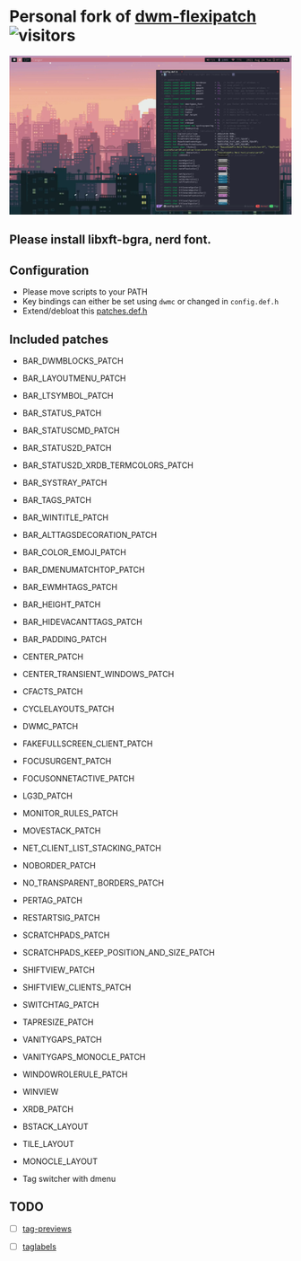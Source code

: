# Personal fork of [dwm-flexipatch](https://github.com/bakkeby/dwm-flexipatch) ![visitors](https://visitor-badge.glitch.me/badge?page_id=Ultrahalf.dwm-flexi)
![](https://raw.githubusercontent.com/Ultrahalf/dwm-flexi/master/pictures/scrot.png)

## Please install libxft-bgra, nerd font.

## Configuration 

- Please move scripts to your PATH
- Key bindings can either be set using `dwmc` or changed in `config.def.h`
- Extend/debloat this [patches.def.h](https://github.com/Ultrahalf/dwm-flexi/blob/master/patch/patches.def.h)

## Included patches

- BAR_DWMBLOCKS_PATCH 
- BAR_LAYOUTMENU_PATCH 
- BAR_LTSYMBOL_PATCH 
- BAR_STATUS_PATCH 
- BAR_STATUSCMD_PATCH 
- BAR_STATUS2D_PATCH 
- BAR_STATUS2D_XRDB_TERMCOLORS_PATCH 
- BAR_SYSTRAY_PATCH 
- BAR_TAGS_PATCH 
- BAR_WINTITLE_PATCH 
- BAR_ALTTAGSDECORATION_PATCH 
- BAR_COLOR_EMOJI_PATCH 
- BAR_DMENUMATCHTOP_PATCH 
- BAR_EWMHTAGS_PATCH 
- BAR_HEIGHT_PATCH 
- BAR_HIDEVACANTTAGS_PATCH 
- BAR_PADDING_PATCH 
- CENTER_PATCH 
- CENTER_TRANSIENT_WINDOWS_PATCH 
- CFACTS_PATCH 
- CYCLELAYOUTS_PATCH 
- DWMC_PATCH 
- FAKEFULLSCREEN_CLIENT_PATCH 
- FOCUSURGENT_PATCH 
- FOCUSONNETACTIVE_PATCH 
- LG3D_PATCH 
- MONITOR_RULES_PATCH 
- MOVESTACK_PATCH 
- NET_CLIENT_LIST_STACKING_PATCH 
- NOBORDER_PATCH 
- NO_TRANSPARENT_BORDERS_PATCH 
- PERTAG_PATCH 
- RESTARTSIG_PATCH 
- SCRATCHPADS_PATCH 
- SCRATCHPADS_KEEP_POSITION_AND_SIZE_PATCH 
- SHIFTVIEW_PATCH 
- SHIFTVIEW_CLIENTS_PATCH 
- SWITCHTAG_PATCH 
- TAPRESIZE_PATCH 
- VANITYGAPS_PATCH 
- VANITYGAPS_MONOCLE_PATCH 
- WINDOWROLERULE_PATCH 
- WINVIEW
- XRDB_PATCH 
- BSTACK_LAYOUT 
- TILE_LAYOUT 
- MONOCLE_LAYOUT

- Tag switcher with dmenu

## TODO
- [ ] [tag-previews](https://dwm.suckless.org/patches/tag-previews/)
- [ ] [taglabels](https://dwm.suckless.org/patches/taglabels/)

